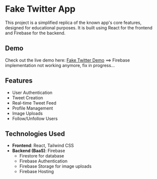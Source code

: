 # Fake Twitter App

This project is a simplified replica of the known app's core features, designed for educational purposes. It is built using React for the frontend and Firebase for the backend.

## Demo

Check out the live demo here: [Fake Twitter Demo](https://fake-twitter-947be.web.app/) ==> Firebase implementation not working anymore, fix in progress...

## Features

- User Authentication
- Tweet Creation
- Real-time Tweet Feed
- Profile Management
- Image Uploads
- Follow/Unfollow Users

## Technologies Used

- **Frontend**: React, Tailwind CSS
- **Backend (BaaS)**: Firebase
  - Firestore for database
  - Firebase Authentication
  - Firebase Storage for image uploads
  - Firebase Hosting
